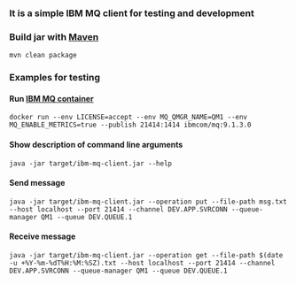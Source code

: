 ### It is a simple IBM MQ client for testing and development

### Build jar with [Maven](https://maven.apache.org/)

`mvn clean package`

### Examples for testing

#### Run [IBM MQ container](https://hub.docker.com/r/ibmcom/mq)

`docker run --env LICENSE=accept --env MQ_QMGR_NAME=QM1 --env MQ_ENABLE_METRICS=true --publish 21414:1414 ibmcom/mq:9.1.3.0`

#### Show description of command line arguments

`java -jar target/ibm-mq-client.jar --help`

#### Send message

`java -jar target/ibm-mq-client.jar --operation put --file-path msg.txt --host localhost --port 21414 --channel DEV.APP.SVRCONN --queue-manager QM1 --queue DEV.QUEUE.1`

#### Receive message

`java -jar target/ibm-mq-client.jar --operation get --file-path $(date -u +%Y-%m-%dT%H:%M:%SZ).txt --host localhost --port 21414 --channel DEV.APP.SVRCONN --queue-manager QM1 --queue DEV.QUEUE.1`


